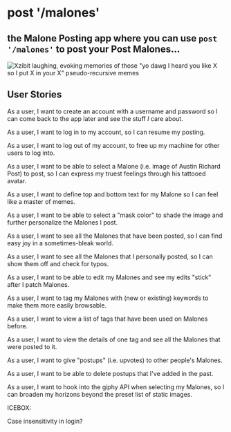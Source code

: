 # post '/malones'

## the Malone Posting app where you can use `post '/malones'` to post your Post Malones...

![Xzibit laughing, evoking memories of those "yo dawg I heard you like X so I put X in your X" pseudo-recursive memes](https://i.ytimg.com/vi/fWsMzyhbl9I/maxresdefault.jpg)

## User Stories

As a user, I want to create an account with a username and password so I can come back to the app later and see the stuff *I* care about.

As a user, I want to log in to my account, so I can resume my posting.

As a user, I want to log out of my account, to free up my machine for other users to log into.




As a user, I want to be able to select a Malone (i.e. image of Austin Richard Post) to post, so I can express my truest feelings through his tattooed avatar.

As a user, I want to define top and bottom text for my Malone so I can feel like a master of memes.

As a user, I want to be able to select a "mask color" to shade the image and further personalize the Malones I post.

As a user, I want to see all the Malones that have been posted, so I can find easy joy in a sometimes-bleak world.

As a user, I want to see all the Malones that I personally posted, so I can show them off and check for typos.

As a user, I want to be able to edit my Malones and see my edits "stick" after I patch Malones.

As a user, I want to tag my Malones with (new or existing) keywords to make them more easily browsable.

As a user, I want to view a list of tags that have been used on Malones before.

As a user, I want to view the details of one tag and see all the Malones that were posted to it.

As a user, I want to give "postups" (i.e. upvotes) to other people's Malones.

As a user, I want to be able to delete postups that I've added in the past.

As a user, I want to hook into the giphy API when selecting my Malones, so I can broaden my horizons beyond the preset list of static images.


ICEBOX:

Case insensitivity in login?
